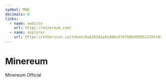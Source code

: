 ```yaml
---
symbol: MNE
decimals: 8
links:
  - name: website
    url: https://minereum.com/
  - name: explorer
    url: https://etherscan.io/token/0x426CA1eA2406c07d75Db9585F22781c096e3d0E0
---
```


# Minereum

Minereum Official
